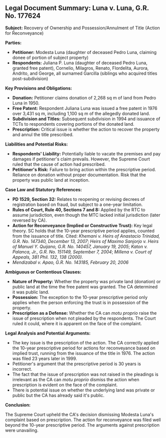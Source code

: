 ## Legal Document Summary: Luna v. Luna, G.R. No. 177624

**Subject:** Recovery of Ownership and Possession/Annulment of Title (Action for Reconveyance)

**Parties:**

*   **Petitioner:** Modesta Luna (daughter of deceased Pedro Luna, claiming donee of portion of subject property)
*   **Respondents:** Juliana P. Luna (daughter of deceased Pedro Luna, granted free patent), Cornelio, Milagros, Renato, Flordelita, Aurora, Andrito, and George, all surnamed Garcilla (siblings who acquired titles post-subdivision)

**Key Provisions and Obligations:**

*   **Donation:** Petitioner claims donation of 2,268 sq m of land from Pedro Luna in 1950.
*   **Free Patent:** Respondent Juliana Luna was issued a free patent in 1976 over 3,431 sq m, including 1,100 sq m of the allegedly donated land.
*   **Subdivision and Titles:** Subsequent subdivision in 1994 and issuance of TCTs to respondents covering portions of the donated land.
*   **Prescription:** Critical issue is whether the action to recover the property and annul the title prescribed.

**Liabilities and Potential Risks:**

*   **Respondents' Liability:** Potentially liable to vacate the premises and pay damages if petitioner's claim prevails. However, the Supreme Court ruled that the cause of action had prescribed.
*   **Petitioner's Risk:** Failure to bring action within the prescriptive period. Reliance on donation without proper documentation. Risk that the property was public land at inception.

**Case Law and Statutory References:**

*   **PD 1529, Section 32:** Relates to reopening or revising decrees of registration based on fraud, but subject to a one-year limitation.
*   **Rules of Court, Rule 40, Sections 7 and 8:** Applied by the RTC to assume jurisdiction, even though the MTC lacked initial jurisdiction (later reversed by CA).
*   **Action for Reconveyance (Implied or Constructive Trust):** Key legal theory. SC holds that the 10-year prescriptive period applies, counted from the issuance of title. Cited: *Khemani v. Heirs of Anastacio Trinidad, G.R. No. 147340, December 13, 2007*; *Heirs of Maximo Sanjorjo v. Heirs of Manuel Y. Quijano, G.R. No. 140457, January 19, 2005*; *Katon v. Palanca, Jr., G.R. No. 151149, September 7, 2004*; *Millena v. Court of Appeals, 381 Phil. 132, 138 (2000).*
* *Mendizabal v. Apao, G.R. No. 143185, February 20, 2006*

**Ambiguous or Contentious Clauses:**

*   **Nature of Property:** Whether the property was private land (donation) or public land at the time the free patent was granted. The CA determined it was public land.
*   **Possession:** The exception to the 10-year prescriptive period only applies when the person enforcing the trust is in possession of the property.
*   **Prescription as a Defense:** Whether the CA can *motu proprio* raise the issue of prescription when not pleaded by the respondents. The Court ruled it could, where it is apparent on the face of the complaint.

**Legal Analysis and Potential Arguments:**

*   The key issue is the prescription of the action. The CA correctly applied the 10-year prescriptive period for actions for reconveyance based on implied trust, running from the issuance of the title in 1976. The action was filed 23 years later in 1999.
*   Petitioner's argument that the prescriptive period is 30 years is incorrect.
*   The fact that the issue of prescription was not raised in the pleadings is irrelevant as the CA can *motu proprio* dismiss the action when prescription is evident on the face of the complaint.
*   There is potential issue on whether the underlying land was private or public but the CA has already said it's public.

**Conclusion:**

The Supreme Court upheld the CA's decision dismissing Modesta Luna's complaint based on prescription. The action for reconveyance was filed well beyond the 10-year prescriptive period. The arguments against prescription were unavailing.
